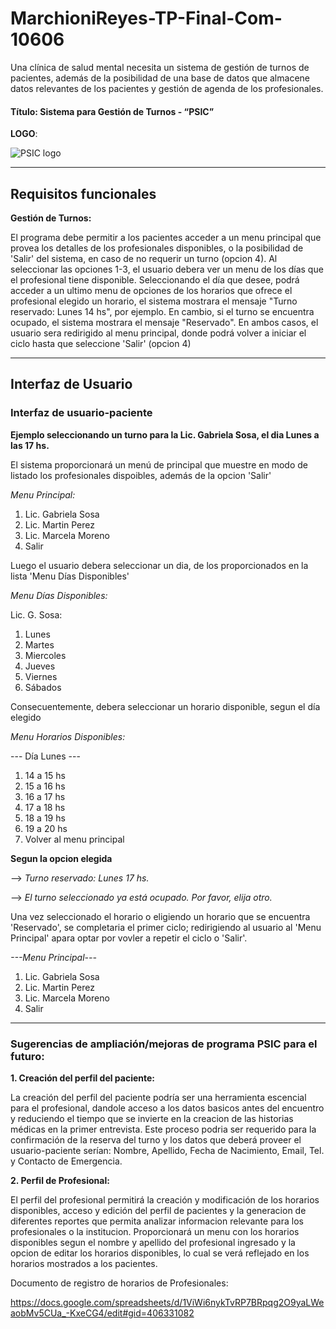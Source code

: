 # MarchioniReyes-TP-Final-Com-10606 #

Una clínica de salud mental necesita un sistema de gestión de turnos de pacientes, además de la posibilidad de una base de datos que almacene datos relevantes de los pacientes y gestión de agenda de los profesionales. 

#### Título: Sistema para Gestión de Turnos - “PSIC” 

**LOGO**: 

![PSIC logo](https://github.com/caro-marchioni/MarchioniReyes-TP-Final-Com-10606/assets/62318139/52a8daa6-b67e-43b9-83eb-49b00d9c6f11)

-----------------------------------------------------------------------------------------------------------------------------------------------------------------------------

## Requisitos funcionales

**Gestión de Turnos:** 

El programa debe permitir a los pacientes acceder a un menu principal que provea los detalles de los profesionales disponibles, o la posibilidad de 'Salir' del sistema, en caso de no requerir un turno (opcion 4). 
Al seleccionar las opciones 1-3, el usuario debera ver un menu de los días que el profesional tiene disponible. Seleccionando el día que desee, podrá acceder a un ultimo menu de opciones de los horarios que ofrece el profesional elegido un horario, el sistema mostrara el mensaje "Turno reservado: Lunes 14 hs", por ejemplo. 
En cambio, si el turno se encuentra ocupado, el sistema mostrara el mensaje "Reservado". 
En ambos casos, el usuario sera redirigido al menu principal, donde podrá volver a iniciar el ciclo hasta que seleccione 'Salir' (opcion 4)

-----------------------------------------------------------------------------------------------------------------------------------------------------------------------------

## Interfaz de Usuario

### Interfaz de usuario-paciente

**Ejemplo seleccionando un turno para la Lic. Gabriela Sosa, el dia Lunes a las 17 hs.**

El sistema proporcionará un menú de principal que muestre en modo de listado los profesionales dispoibles, además de la opcion 'Salir'

*Menu Principal:*

1. Lic. Gabriela Sosa
2. Lic. Martin Perez 
3. Lic. Marcela Moreno
4. Salir


Luego el usuario debera seleccionar un dia, de los proporcionados en la lista 'Menu Días Disponibles' 

*Menu Días Disponibles:*

Lic. G. Sosa:
1. Lunes
2. Martes
3. Miercoles
4. Jueves
5. Viernes
6. Sábados


Consecuentemente, debera seleccionar un horario disponible, segun el día elegido 

*Menu Horarios Disponibles:*

--- Día Lunes ---
1. 14 a 15 hs 
2. 15 a 16 hs
3. 16 a 17 hs
4. 17 a 18 hs
5. 18 a 19 hs
6. 19 a 20 hs
7. Volver al menu principal


**Segun la opcion elegida** 

--> *Turno reservado: Lunes 17 hs.*

--> *El turno seleccionado ya está ocupado. Por favor, elija otro.*

Una vez seleccionado el horario o eligiendo un horario que se encuentra 'Reservado', se completaria el primer ciclo; redirigiendo al usuario al 'Menu Principal' apara optar por vovler a repetir el ciclo o 'Salir'.

*---Menu Principal---*
1. Lic. Gabriela Sosa
2. Lic. Martin Perez 
3. Lic. Marcela Moreno
4. Salir


----------------------------------------------------------------------------------------------------------------------------------------------------------------------------

### Sugerencias de ampliación/mejoras de programa PSIC para el futuro:

**1. Creación del perfil del paciente:**

La creación del perfil del paciente podría ser una herramienta escencial para el profesional, dandole acceso a los datos basicos antes del encuentro y reduciendo el tiempo que se invierte en la creacion de las historias médicas en la primer entrevista. 
Este proceso podria ser requerido para la confirmación de la reserva del turno y los datos que deberá proveer el usuario-paciente serían: Nombre, Apellido, Fecha de Nacimiento, Email, Tel. y Contacto de Emergencia. 

**2. Perfil de Profesional:**

El perfil del profesional permitirá la creación y modificación de los horarios disponibles, acceso y edición del perfil de pacientes y la generacion de diferentes reportes que permita analizar informacion relevante para los profesionales o la institucion.
Proporcionará un menu con los horarios disponibles segun el nombre y apellido del profesional ingresado y la opcion de editar los horarios disponibles, lo cual se verá reflejado en los horarios mostrados a los pacientes.

Documento de registro de horarios de Profesionales:

https://docs.google.com/spreadsheets/d/1ViWi6nykTvRP7BRpqg2O9yaLWeaobMv5CUa_-KxeCG4/edit#gid=406331082
